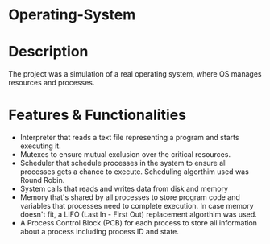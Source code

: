 # Operating-System

# Description
The project was a simulation of a real operating system, where OS manages resources and processes. 

# Features & Functionalities
- Interpreter that reads a text file representing a program and starts executing it.
- Mutexes to ensure mutual exclusion over the critical resources.
- Scheduler that schedule processes in the system to ensure all processes gets a chance to execute. Scheduling algorthim used was Round Robin. 
- System calls that reads and writes data from disk and memory
- Memory that's shared by all processes to store program code and variables that processes need to complete execution. In case memory doesn't fit, a LIFO (Last In - First Out) replacement algorthim was used.
- A Process Control Block (PCB) for each process to store all information about a process including process ID and state.

